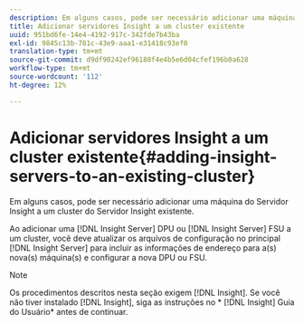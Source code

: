 ```yaml
---
description: Em alguns casos, pode ser necessário adicionar uma máquina do Servidor Insight a um cluster do Servidor Insight existente.
title: Adicionar servidores Insight a um cluster existente
uuid: 951bd6fe-14e4-4192-917c-342fde7b43ba
exl-id: 9845c13b-781c-43e9-aaa1-e31418c93ef0
translation-type: tm+mt
source-git-commit: d9df90242ef96188f4e4b5e6d04cfef196b0a628
workflow-type: tm+mt
source-wordcount: '112'
ht-degree: 12%

---
```


# Adicionar servidores Insight a um cluster existente{#adding-insight-servers-to-an-existing-cluster}

Em alguns casos, pode ser necessário adicionar uma máquina do Servidor Insight a um cluster do Servidor Insight existente.

Ao adicionar uma [!DNL Insight Server] DPU ou [!DNL Insight Server] FSU a um cluster, você deve atualizar os arquivos de configuração no principal [!DNL Insight Server] para incluir as informações de endereço para a(s) nova(s) máquina(s) e configurar a nova DPU ou FSU.

>[!NOTE]
>
>Os procedimentos descritos nesta seção exigem [!DNL Insight]. Se você não tiver instalado [!DNL Insight], siga as instruções no * [!DNL Insight] Guia do Usuário* antes de continuar.
